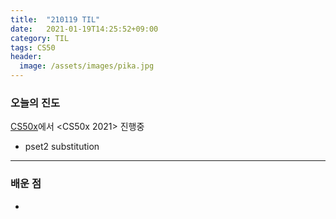 ```yaml
---
title:  "210119 TIL"
date:   2021-01-19T14:25:52+09:00
category: TIL
tags: CS50
header:
  image: /assets/images/pika.jpg
---
```


<h3>오늘의 진도</h3>

[CS50x](https://cs50.harvard.edu/x/2021/)에서 <CS50x 2021> 진행중

 - pset2 substitution 

<hr>

<h3>배운 점</h3>

 - 